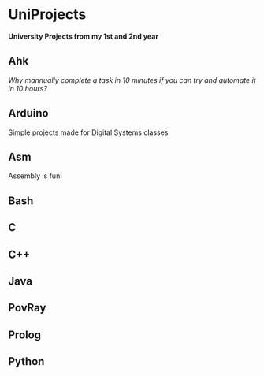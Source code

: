 # UniProjects

**University Projects from my 1st and 2nd year**

## Ahk

*Why mannually complete a task in 10 minutes if you can try and automate it in 10 hours?*

## Arduino

Simple projects made for Digital Systems classes

## Asm

Assembly is fun!

## Bash

## C

## C++

## Java

## PovRay

## Prolog

## Python
